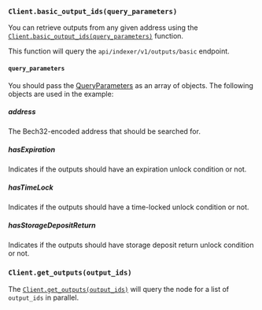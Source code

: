 ### `Client.basic_output_ids(query_parameters)`

You can retrieve outputs from any given address using the [`Client.basic_output_ids(query_parameters)`](iota_client/client/struct.Client.html#method.basic_output_ids)
function.

This function will query the `api/indexer/v1/outputs/basic` endpoint.

#### `query_parameters`

You should pass the [QueryParameters](ota_client/node_api/indexer/query_parameters/enum.QueryParameter.html) as an array
of objects. The following objects are used in the example:

##### address

The Bech32-encoded address that should be searched for.

##### hasExpiration

Indicates if the outputs should have an expiration unlock condition or not.

##### hasTimeLock

Indicates if the outputs should have a time-locked unlock condition or not.

##### hasStorageDepositReturn

Indicates if the outputs should have storage deposit return unlock condition or not.

### `Client.get_outputs(output_ids)`

The [`Client.get_outputs(output_ids)`](iota_client/client/struct.Client.html#method.get_outputs) will query the node for a list
of `output_ids` in parallel. 
